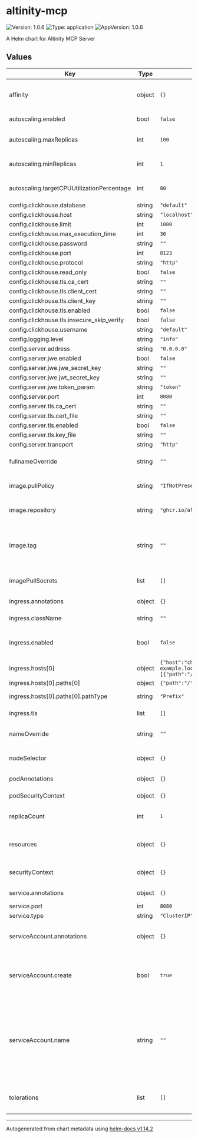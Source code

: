 # altinity-mcp

![Version: 1.0.6](https://img.shields.io/badge/Version-1.0.6-informational?style=flat-square) ![Type: application](https://img.shields.io/badge/Type-application-informational?style=flat-square) ![AppVersion: 1.0.6](https://img.shields.io/badge/AppVersion-1.0.6-informational?style=flat-square)

A Helm chart for Altinity MCP Server

## Values

| Key | Type | Default | Description |
|-----|------|---------|-------------|
| affinity | object | `{}` | Affinity settings for pod assignment |
| autoscaling.enabled | bool | `false` | Enable autoscaling |
| autoscaling.maxReplicas | int | `100` | Maximum number of replicas |
| autoscaling.minReplicas | int | `1` | Minimum number of replicas |
| autoscaling.targetCPUUtilizationPercentage | int | `80` | Target CPU utilization percentage |
| config.clickhouse.database | string | `"default"` |  |
| config.clickhouse.host | string | `"localhost"` |  |
| config.clickhouse.limit | int | `1000` |  |
| config.clickhouse.max_execution_time | int | `30` |  |
| config.clickhouse.password | string | `""` |  |
| config.clickhouse.port | int | `8123` |  |
| config.clickhouse.protocol | string | `"http"` |  |
| config.clickhouse.read_only | bool | `false` |  |
| config.clickhouse.tls.ca_cert | string | `""` |  |
| config.clickhouse.tls.client_cert | string | `""` |  |
| config.clickhouse.tls.client_key | string | `""` |  |
| config.clickhouse.tls.enabled | bool | `false` |  |
| config.clickhouse.tls.insecure_skip_verify | bool | `false` |  |
| config.clickhouse.username | string | `"default"` |  |
| config.logging.level | string | `"info"` |  |
| config.server.address | string | `"0.0.0.0"` |  |
| config.server.jwe.enabled | bool | `false` |  |
| config.server.jwe.jwe_secret_key | string | `""` |  |
| config.server.jwe.jwt_secret_key | string | `""` |  |
| config.server.jwe.token_param | string | `"token"` |  |
| config.server.port | int | `8080` |  |
| config.server.tls.ca_cert | string | `""` |  |
| config.server.tls.cert_file | string | `""` |  |
| config.server.tls.enabled | bool | `false` |  |
| config.server.tls.key_file | string | `""` |  |
| config.server.transport | string | `"http"` |  |
| fullnameOverride | string | `""` | Override the full name of the chart |
| image.pullPolicy | string | `"IfNotPresent"` | Container image pull policy |
| image.repository | string | `"ghcr.io/altinity/altinity-mcp"` | Container image repository |
| image.tag | string | `""` | Overrides the image tag whose default is the chart appVersion. |
| imagePullSecrets | list | `[]` | Pull secrets for private images |
| ingress.annotations | object | `{}` | Ingress annotations |
| ingress.className | string | `""` | Ingress class name |
| ingress.enabled | bool | `false` | Enable ingress controller resource |
| ingress.hosts[0] | object | `{"host":"chart-example.local","paths":[{"path":"/","pathType":"Prefix"}]}` | Ingress host |
| ingress.hosts[0].paths[0] | object | `{"path":"/","pathType":"Prefix"}` | Ingress path |
| ingress.hosts[0].paths[0].pathType | string | `"Prefix"` | Ingress path type |
| ingress.tls | list | `[]` | Ingress TLS configuration |
| nameOverride | string | `""` | Override the name of the chart |
| nodeSelector | object | `{}` | Node labels for pod assignment |
| podAnnotations | object | `{}` | Pod annotations |
| podSecurityContext | object | `{}` | Pod security context |
| replicaCount | int | `1` | Number of replicas to deploy |
| resources | object | `{}` | Container resource requests and limits |
| securityContext | object | `{}` | Container security context |
| service.annotations | object | `{}` | Service annotations |
| service.port | int | `8080` | Service port |
| service.type | string | `"ClusterIP"` | Service type |
| serviceAccount.annotations | object | `{}` | Annotations to add to the service account |
| serviceAccount.create | bool | `true` | Specifies whether a service account should be created |
| serviceAccount.name | string | `""` | The name of the service account to use. If not set and create is true, a name is generated using the fullname template |
| tolerations | list | `[]` | Toleration labels for pod assignment |

----------------------------------------------
Autogenerated from chart metadata using [helm-docs v1.14.2](https://github.com/norwoodj/helm-docs/releases/v1.14.2)
